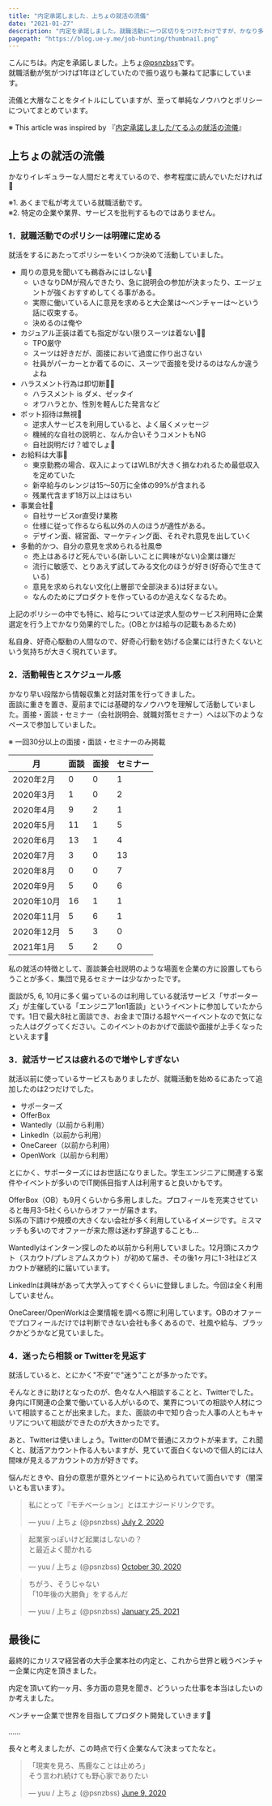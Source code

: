 ```yaml
---
title: "内定承諾しました．上ちょの就活の流儀"
date: "2021-01-27"
description: "内定を承諾しました。就職活動に一つ区切りをつけたわけですが、かなり多くの時間を割いてきたので振り返ってみます。"
pagepath: "https://blog.ue-y.me/job-hunting/thumbnail.png"
---
```


こんにちは。内定を承諾しました。上ちょ[@psnzbss](https://twitter.com/psnzbss)です。  
就職活動が気がつけば1年ほどしていたので振り返りも兼ねて記事にしています。

流儀と大層なことをタイトルにしていますが、至って単純なノウハウとポリシーについてまとめています。  

※ This article was inspired by 『[内定承諾しました/てるふの就活の流儀](https://www.notion.so/62d7ac192df14bb6811b1a7cec84ec7a)』

## 上ちょの就活の流儀
かなりイレギュラーな人間だと考えているので、参考程度に読んでいただければ🙏

※1. あくまで私が考えている就職活動です。  
※2. 特定の企業や業界、サービスを批判するものではありません。

### 1．就職活動でのポリシーは明確に定める
就活をするにあたってポリシーをいくつか決めて活動していました。

- 周りの意見を聞いても鵜呑みにはしない🐔
    - いきなりDMが飛んできたり、急に説明会の参加が決まったり、エージェントが強くおすすめしてくる事がある。
    - 実際に働いている人に意見を求めると大企業は〜ベンチャーは〜という話に収束する。
    - 決めるのは俺や
- カジュアル正装は着ても指定がない限りスーツは着ない👨‍💼
    - TPO厳守
    - スーツは好きだが、面接において過度に作り出さない
    - 社員がパーカーとか着てるのに、スーツで面接を受けるのはなんか違うよね
- ハラスメント行為は即切断👩👨
    - ハラスメント is ダメ、ゼッタイ
    - オワハラとか、性別を軽んじた発言など
- ボット招待は無視🤖
    - 逆求人サービスを利用していると、よく届くメッセージ
    - 機械的な自社の説明と、なんか合いそうコメントもNG
    - 自社説明だけ？嘘でしょ🤷
- お給料は大事💸
    - 東京勤務の場合、収入によってはWLBが大きく損なわれるため最低収入を定めていた
    - 新卒給与のレンジは15〜50万に全体の99%が含まれる
    - 残業代含まず18万以上はほちい
- 事業会社🏢
    - 自社サービスor直受け業務
    - 仕様に従って作るなら私以外の人のほうが適性がある。
    - デザイン面、経営面、マーケティング面、それぞれ意見を出していく
- 多動的かつ、自分の意見を求められる社風😎
    - 売上はあるけど死んでいる(新しいことに興味がない)企業は嫌だ
    - 流行に敏感で、とりあえず試してみる文化のほうが好き(好奇心で生きている)
    - 意見を求められない文化(上層部で全部決まる)は好まない。
    - なんのためにプロダクトを作っているのか追えなくなるため。

上記のポリシーの中でも特に、給与については逆求人型のサービス利用時に企業選定を行う上でかなり効果的でした。(OBとかは給与の記載もあるため)

私自身、好奇心駆動の人間なので、好奇心行動を妨げる企業には行きたくないという気持ちが大きく現れています。

### 2．活動報告とスケジュール感
かなり早い段階から情報収集と対話対策を行ってきました。  
面談に重きを置き、夏前までには基礎的なノウハウを理解して活動していました。面接・面談・セミナー（会社説明会、就職対策セミナー）へは以下のようなペースで参加していました。

※ 一回30分以上の面接・面談・セミナーのみ掲載

| 月         | 面談 | 面接 | セミナー |
| ---------- | ---- | ---- | -------- |
| 2020年2月  | 0    | 0    | 1        |
| 2020年3月  | 1    | 0    | 2        |
| 2020年4月  | 9    | 2    | 1        |
| 2020年5月  | 11   | 1    | 5        |
| 2020年6月  | 13   | 1    | 4        |
| 2020年7月  | 3    | 0    | 13       |
| 2020年8月  | 0    | 0    | 7        |
| 2020年9月  | 5    | 0    | 6        |
| 2020年10月 | 16   | 1    | 1        |
| 2020年11月 | 5    | 6    | 1        |
| 2020年12月 | 5    | 3    | 0        |
| 2021年1月  | 5    | 2    | 0        |

私の就活の特徴として、面談兼会社説明のような場面を企業の方に設置してもらうことが多く、集団で見るセミナーは少なかったです。

面談が5, 6, 10月に多く偏っているのは利用している就活サービス「サポーターズ」が主催している「エンジニア1on1面談」というイベントに参加していたからです。1日で最大8社と面談でき、お金まで頂ける超ヤベーイベントなので気になった人はググってください。このイベントのおかげで面談や面接が上手くなったといえます💪

### 3．就活サービスは疲れるので増やしすぎない

就活以前に使っているサービスもありましたが、就職活動を始めるにあたって追加したのは2つだけでした。

- サポーターズ
- OfferBox
- Wantedly（以前から利用）
- LinkedIn（以前から利用）
- OneCareer（以前から利用）
- OpenWork（以前から利用）

とにかく、サポーターズにはお世話になりました。学生エンジニアに関連する案件やイベントが多いのでIT関係目指す人は利用すると良いかもです。

OfferBox（OB）も9月くらいから多用しました。プロフィールを充実させていると毎月3-5社くらいからオファーが届きます。  
SI系の下請けや規模の大きくない会社が多く利用しているイメージです。ミスマッチも多いのでオファーが来た際は迷わず辞退することも…

Wantedlyはインターン探しのため以前から利用していました。12月頭にスカウト（スカウト/プレミアムスカウト）が初めて届き、その後1ヶ月に1-3社ほどスカウトが継続的に届いています。

LinkedInは興味があって大学入ってすぐくらいに登録しました。今回は全く利用していません。

OneCareer/OpenWorkは企業情報を調べる際に利用しています。OBのオファーでプロフィールだけでは判断できない会社も多くあるので、社風や給与、ブラックかどうかなど見ていました。

### 4．迷ったら相談 or Twitterを見返す
就活していると、とにかく"不安”で"迷う”ことが多かったです。

そんなときに助けとなったのが、色々な人へ相談することと、Twitterでした。  
身内にIT関連の企業で働いている人がいるので、業界についての相談や人材について相談することが出来ました。また、面談の中で知り合った人事の人ともキャリアについて相談ができたのが大きかったです。

あと、Twitterは使いましょう。TwitterのDMで普通にスカウトが来ます。これ聞くと、就活アカウント作る人もいますが、見ていて面白くないので個人的には人間味が見えるアカウントの方が好きです。

悩んだときや、自分の意思が意外とツイートに込められていて面白いです（闇深いとも言います）。

<blockquote class="twitter-tweet"><p lang="ja" dir="ltr">私にとって『モチベーション』とはエナジードリンクです。</p>&mdash; yuu / 上ちょ (@psnzbss) <a href="https://twitter.com/psnzbss/status/1278707385255653377?ref_src=twsrc%5Etfw">July 2, 2020</a></blockquote> <script async src="https://platform.twitter.com/widgets.js" charset="utf-8"></script>

<blockquote class="twitter-tweet"><p lang="ja" dir="ltr">起業家っぽいけど起業はしないの？<br>と最近よく聞かれる</p>&mdash; yuu / 上ちょ (@psnzbss) <a href="https://twitter.com/psnzbss/status/1322180342195777536?ref_src=twsrc%5Etfw">October 30, 2020</a></blockquote> <script async src="https://platform.twitter.com/widgets.js" charset="utf-8"></script>

<blockquote class="twitter-tweet"><p lang="ja" dir="ltr">ちがう、そうじゃない<br>「10年後の大勝負」をするんだ</p>&mdash; yuu / 上ちょ (@psnzbss) <a href="https://twitter.com/psnzbss/status/1353733330068377601?ref_src=twsrc%5Etfw">January 25, 2021</a></blockquote> <script async src="https://platform.twitter.com/widgets.js" charset="utf-8"></script>

## 最後に
最終的にカリスマ経営者の大手企業本社の内定と、これから世界と戦うベンチャー企業に内定を頂きました。

内定を頂いて約一ヶ月、多方面の意見を聞き、どういった仕事を本当はしたいのか考えました。

ベンチャー企業で世界を目指してプロダクト開発していきます📛

……

長々と考えましたが、この時点で行く企業なんて決まってたなと。
<blockquote class="twitter-tweet"><p lang="ja" dir="ltr">「現実を見ろ、馬鹿なことは止めろ」<br>そう言われ続けても野心家でありたい</p>&mdash; yuu / 上ちょ (@psnzbss) <a href="https://twitter.com/psnzbss/status/1270263130166226945?ref_src=twsrc%5Etfw">June 9, 2020</a></blockquote> <script async src="https://platform.twitter.com/widgets.js" charset="utf-8"></script>
